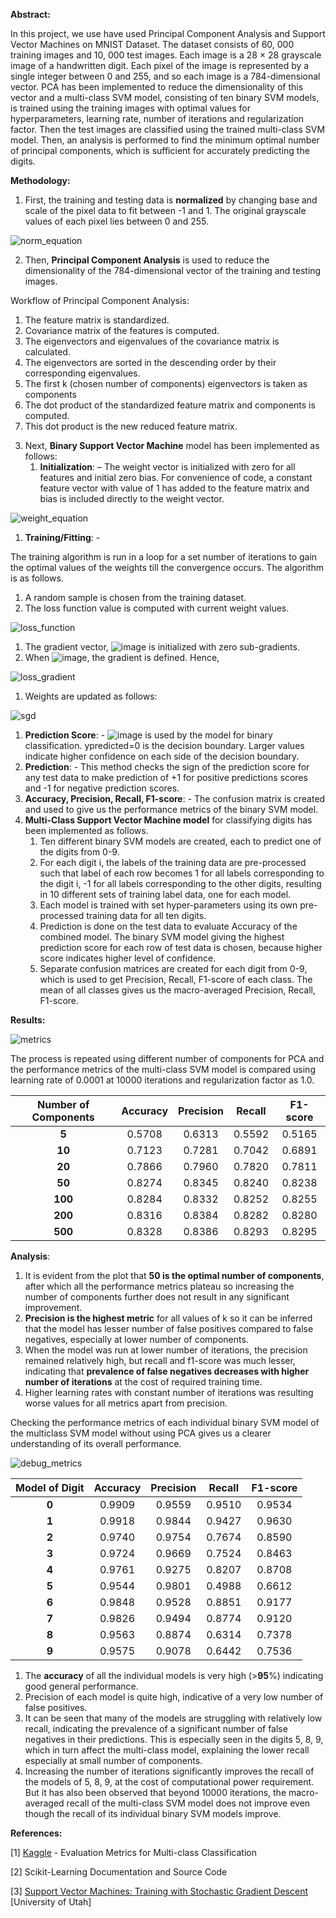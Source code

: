 **Abstract:**

In this project, we use have used Principal Component Analysis and Support Vector Machines on MNIST Dataset. The dataset consists of 60, 000 training images and 10, 000 test images. Each image is a 28 × 28 grayscale image of a handwritten digit. Each pixel of the image is represented by a single integer between 0 and 255, and so each image is a 784-dimensional vector. PCA has been implemented to reduce the dimensionality of this vector and a multi-class SVM model, consisting of ten binary SVM models, is trained using the training images with optimal values for hyperparameters, learning rate, number of iterations and regularization factor. Then the test images are classified using the trained multi-class SVM model. Then, an analysis is performed to find the minimum optimal number of principal components, which is sufficient for accurately predicting the digits.

**Methodology:**

1. First, the training and testing data is **normalized** by changing base and scale of the pixel data to fit between -1 and 1. The original grayscale values of each pixel lies between 0 and 255. 

![norm_equation](https://user-images.githubusercontent.com/62309350/229274383-8902c2be-dbd1-4b22-a09b-cc671215f90c.png)

2. Then, **Principal Component Analysis** is used to reduce the dimensionality of the 784-dimensional vector of the training and testing images.

Workflow of Principal Component Analysis:

1) The feature matrix is standardized.
1) Covariance matrix of the features is computed.
1) The eigenvectors and eigenvalues of the covariance matrix is calculated.
1) The eigenvectors are sorted in the descending order by their corresponding eigenvalues.
1) The first k (chosen number of components) eigenvectors is taken as components
1) The dot product of the standardized feature matrix and components is computed.
1) This dot product is the new reduced feature matrix.
3. Next, **Binary Support Vector Machine** model has been implemented as follows:
   1. **Initialization**: – The weight vector is initialized with zero for all features and initial zero bias. For convenience of code, a constant feature vector with value of 1 has added to the feature matrix and bias is included directly to the weight vector.

![weight_equation](https://user-images.githubusercontent.com/62309350/229274437-e57e588a-71a3-4687-be30-f064b9376b1d.png)

1. **Training/Fitting**: -

The training algorithm is run in a loop for a set number of iterations to gain the optimal values of the weights till the convergence occurs. The algorithm is as follows.

1. A random sample is chosen from the training dataset.
1. The loss function value is computed with current weight values.

![loss_function](https://user-images.githubusercontent.com/62309350/229274493-b5505fd3-6509-4ba0-ad45-57ce1e81f776.png)

1. The gradient vector, ![image](https://user-images.githubusercontent.com/62309350/229274617-d3e1a329-f383-4129-b879-daf98fa71802.png) is initialized with zero sub-gradients.
1. When ![image](https://user-images.githubusercontent.com/62309350/229274641-09712f53-c52a-4c2a-b4d2-6f22571d6de7.png), the gradient is defined. Hence,

![loss_gradient](https://user-images.githubusercontent.com/62309350/229274523-493fb025-0874-47f9-bf8a-75d846e9be70.png)

1. Weights are updated as follows:

![sgd](https://user-images.githubusercontent.com/62309350/229274672-f670d958-ca04-4573-94f2-075ef7708472.png)

1. **Prediction Score**: - ![image](https://user-images.githubusercontent.com/62309350/229274702-a1f91f05-2f6d-4baf-a822-c4d1576ae8a5.png) is used by the model for binary classification.  ypredicted=0 is the decision boundary. Larger values indicate higher confidence on each side of the decision boundary.
1. **Prediction**: - This method checks the sign of the prediction score for any test data to make prediction of +1 for positive predictions scores and -1 for negative prediction scores.
1. **Accuracy, Precision, Recall, F1-score**: - The confusion matrix is created and used to give us the performance metrics of the binary SVM model.
4. **Multi-Class Support Vector Machine model** for classifying digits has been implemented as follows.
   1. Ten different binary SVM models are created, each to predict one of the digits from 0-9.
   1. For each digit i, the labels of the training data are pre-processed such that label of each row becomes 1 for all labels corresponding to the digit i, -1 for all labels corresponding to the other digits, resulting in 10 different sets of training label data, one for each model.
   1. Each model is trained with set hyper-parameters using its own pre-processed training data for all ten digits.
   1. Prediction is done on the test data to evaluate Accuracy of the combined model. The binary SVM model giving the highest prediction score for each row of test data is chosen, because higher score indicates higher level of confidence.
   1. Separate confusion matrices are created for each digit from 0-9, which is used to get Precision, Recall, F1-score of each class. The mean of all classes gives us the macro-averaged Precision, Recall, F1-score.


**Results:**

![metrics](https://user-images.githubusercontent.com/62309350/229274092-08f393a7-9e52-46dd-b24a-d7867874fe7d.png)

The process is repeated using different number of components for PCA and the performance metrics of the multi-class SVM model is compared using learning rate of 0.0001 at 10000 iterations and regularization factor as 1.0.

|**Number of Components**|**Accuracy**|**Precision**|**Recall**|**F1-score**|
| :-: | :-: | :-: | :-: | :-: |
|**5**|0\.5708|0\.6313|0\.5592|0\.5165|
|**10**|0\.7123|0\.7281|0\.7042|0\.6891|
|**20**|0\.7866|0\.7960|0\.7820|0\.7811|
|**50**|0\.8274|0\.8345|0\.8240|0\.8238|
|**100**|0\.8284|0\.8332|0\.8252|0\.8255|
|**200**|0\.8316|0\.8384|0\.8282|0\.8280|
|**500**|0\.8328|0\.8386|0\.8293|0\.8295|

**Analysis**:

1. It is evident from the plot that **50 is the optimal number of components**, after which all the performance metrics plateau so increasing the number of components further does not result in any significant improvement.
1. **Precision is the highest metric** for all values of k so it can be inferred that the model has lesser number of false positives compared to false negatives, especially at lower number of components.
1. When the model was run at lower number of iterations, the precision remained relatively high, but recall and f1-score was much lesser, indicating that **prevalence of false negatives decreases with higher number of iterations** at the cost of required training time.
1. Higher learning rates with constant number of iterations was resulting worse values for all metrics apart from precision.

Checking the performance metrics of each individual binary SVM model of the multiclass SVM model without using PCA gives us a clearer understanding of its overall performance.

![debug_metrics](https://user-images.githubusercontent.com/62309350/229274137-d945095e-ebd2-48d2-aa32-0f0a65e3c049.png)

|**Model of Digit**|**Accuracy**|**Precision**|**Recall**|**F1-score**|
| :-: | :-: | :-: | :-: | :-: |
|**0**|0\.9909|0\.9559|0\.9510|0\.9534|
|**1**|0\.9918|0\.9844|0\.9427|0\.9630|
|**2**|0\.9740|0\.9754|0\.7674|0\.8590|
|**3**|0\.9724|0\.9669|0\.7524|0\.8463|
|**4**|0\.9761|0\.9275|0\.8207|0\.8708|
|**5**|0\.9544|0\.9801|0\.4988|0\.6612|
|**6**|0\.9848|0\.9528|0\.8851|0\.9177|
|**7**|0\.9826|0\.9494|0\.8774|0\.9120|
|**8**|0\.9563|0\.8874|0\.6314|0\.7378|
|**9**|0\.9575|0\.9078|0\.6442|0\.7536|

1. The **accuracy** of all the individual models is very high (>**95**%) indicating good general performance.
1. Precision of each model is quite high, indicative of a very low number of false positives.
1. It can be seen that many of the models are struggling with relatively low recall, indicating the prevalence of a significant number of false negatives in their predictions. This is especially seen in the digits 5, 8, 9, which in turn affect the multi-class model, explaining the lower recall especially at small number of components.
1. Increasing the number of iterations significantly improves the recall of the models of 5, 8, 9, at the cost of computational power requirement. But it has also been observed that beyond 10000 iterations, the macro-averaged recall of the multi-class SVM model does not improve even though the recall of its individual binary SVM models improve.

**References:**

[1] [Kaggle](https://www.kaggle.com/code/nkitgupta/evaluation-metrics-for-multi-class-classification) - Evaluation Metrics for Multi-class Classification

[2] Scikit-Learning Documentation and Source Code

[3] [Support Vector Machines: Training with Stochastic Gradient Descent](https://users.cs.utah.edu/~zhe/pdf/lec-19-2-svm-sgd-upload.pdf) [University of Utah]
